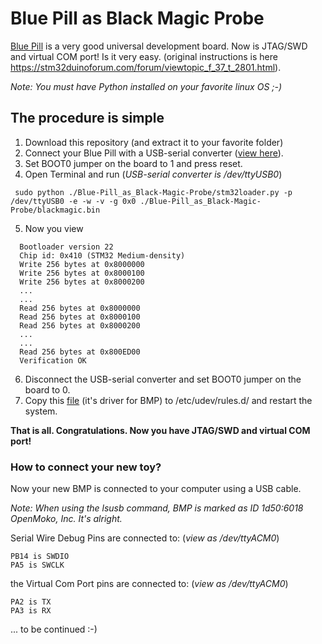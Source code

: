 # Blue Pill as Black Magic Probe
[Blue Pill](BluePill_wiki.pdf) is a very good universal development board. Now is JTAG/SWD and virtual COM port!
Is it very easy. (original instructions is here https://stm32duinoforum.com/forum/viewtopic_f_37_t_2801.html).

*Note: You must have Python installed on your favorite linux OS ;-)*

## The procedure is simple
1. Download this repository (and extract it to your favorite folder)
2. Connect your Blue Pill with a USB-serial converter ([view here](connection2bluepill.jpg)). 
3. Set BOOT0 jumper on the board to 1 and press reset.
4. Open Terminal and run (*USB-serial converter is /dev/ttyUSB0*)

```
 sudo python ./Blue-Pill_as_Black-Magic-Probe/stm32loader.py -p /dev/ttyUSB0 -e -w -v -g 0x0 ./Blue-Pill_as_Black-Magic-Probe/blackmagic.bin
```

5. Now you view

```
  Bootloader version 22
  Chip id: 0x410 (STM32 Medium-density)
  Write 256 bytes at 0x8000000
  Write 256 bytes at 0x8000100
  Write 256 bytes at 0x8000200
  ...
  ...
  Read 256 bytes at 0x8000000
  Read 256 bytes at 0x8000100
  Read 256 bytes at 0x8000200
  ...
  ...
  Read 256 bytes at 0x800ED00
  Verification OK
```

6. Disconnect the USB-serial converter and set BOOT0 jumper on the board to 0.
7. Copy this [file](50-black-magic-blue-pill.rules) (it's driver for BMP) to /etc/udev/rules.d/ and restart the system.

**That is all. Congratulations. Now you have JTAG/SWD and virtual COM port!**


### How to connect your new toy?

Now your new BMP is connected to your computer using a USB cable.

*Note: When using the lsusb command, BMP is marked as ID 1d50:6018 OpenMoko, Inc. It's alright.*

Serial Wire Debug Pins are connected to: (*view as /dev/ttyACM0*)

    PB14 is SWDIO
    PA5 is SWCLK

the Virtual Com Port pins are connected to: (*view as /dev/ttyACM0*)

    PA2 is TX
    PA3 is RX



... to be continued :-)
